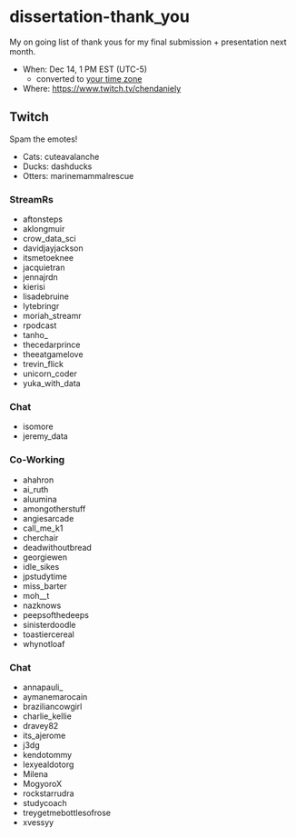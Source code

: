 # dissertation-thank_you

My on going list of thank yous for my final submission + presentation next month.

- When: Dec 14, 1 PM EST (UTC-5)
    - converted to [your time zone](https://www.timeanddate.com/worldclock/fixedtime.html?msg=Dan+Dissertation&iso=20211214T18)
- Where: https://www.twitch.tv/chendaniely

## Twitch

Spam the emotes!

- Cats: cuteavalanche
- Ducks: dashducks
- Otters: marinemammalrescue

### StreamRs

- aftonsteps
- aklongmuir
- crow_data_sci
- davidjayjackson
- itsmetoeknee
- jacquietran
- jennajrdn
- kierisi
- lisadebruine
- lytebringr
- moriah_streamr
- rpodcast
- tanho_
- thecedarprince
- theeatgamelove
- trevin_flick
- unicorn_coder
- yuka_with_data

### Chat

- isomore
- jeremy_data

### Co-Working

- ahahron
- ai_ruth
- aluumina
- amongotherstuff
- angiesarcade
- call_me_k1
- cherchair
- deadwithoutbread
- georgiewen
- idle_sikes
- jpstudytime
- miss_barter
- moh__t
- nazknows
- peepsofthedeeps
- sinisterdoodle
- toastiercereal
- whynotloaf


### Chat

- annapauli_
- aymanemarocain
- braziliancowgirl
- charlie_kellie
- dravey82
- its_ajerome
- j3dg
- kendotommy
- lexyealdotorg
- Milena
- MogyoroX
- rockstarrudra
- studycoach
- treygetmebottlesofrose
- xvessyy
